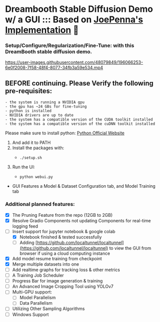 # Dreambooth Stable Diffusion Demo w/ a GUI ::: Based on [JoePenna's Implementation](https://github.com/JoePenna/Dreambooth-Stable-Diffusion) 🤗
### Setup/Configure/Regularization/Fine-Tune: with this DreamBooth stable diffusion demo.

https://user-images.githubusercontent.com/48079849/196066253-6e0f2008-7f58-48f4-8077-34fb3a59e534.mp4

## BEFORE continuing. Please Verify the following pre-requisites:
    - the system is running a NVIDIA gpu
    - the gpu has ~24 GBs for fine-tuning
    - python is installed
    - NVIDIA drivers are up to date
    - the system has a compatible version of the CUDA toolkit installed
    - the system has a compatible version of the cuDNN toolkit installed

Please make sure to install python: [Python Official Website](https://www.python.org/downloads/)
1. And add it to PATH
2. Install the packages with:
    -     ./setup.sh
3. Run the UI:
    -     python webui.py

- GUI Features a Model & Dataset Configuration tab, and Model Training tab


### Additional planned features:
- [X] The Pruning Feature from the repo (12GB to 2GB)
- [X] Resolve Gradio Components not updating Components for real-time logging feed
- [ ] Insert support for jupyter notebook & google colab
    - [X] Notebook finished & tested successfully
    - [ ] Adding [https://github.com/localtunnel/localtunnel](https://github.com/localtunnel/localtunnel) to view the GUI from browser if using a cloud computing instance 
- [X] Add model resume training from checkpoint
- [X] Merge multiple datasets into one
- [ ] Add realtime graphs for tracking loss & other metrics
- [ ] A Training Job Scheduler
- [ ] Progress Bar for image generation & training
- [ ] An Advanced Image Cropping Tool using YOLOv7
- [ ] Multi-GPU support:
    - [ ] Model Parallelism
    - [ ] Data Parallelism
- [ ] Utilizing Other Sampling Algorithms
- [ ] Windows Support
